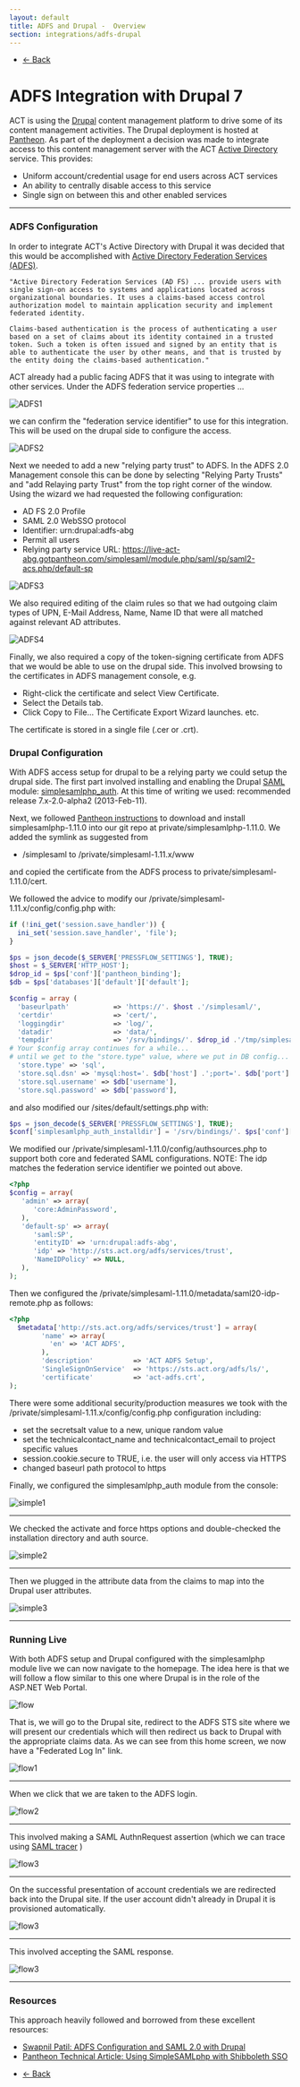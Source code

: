 ```yaml
---
layout: default
title: ADFS and Drupal -  Overview
section: integrations/adfs-drupal
---
```

  
<ul class="pager">
  <li class="previous"><a href="/">&larr; Back</a></li>
</ul>

# ADFS Integration with Drupal 7

ACT is using the [Drupal](https://drupal.org/) content management platform to drive some of its content management activities. The Drupal deployment is hosted at [Pantheon](https://www.getpantheon.com/). As part of the deployment a decision was made to integrate access to this content management server with the ACT [Active Directory](http://en.wikipedia.org/wiki/Active_Directory) service. This provides:	

* Uniform account/credential usage for end users across ACT services
* An ability to centrally disable access to this service 
* Single sign on between this and other enabled services	

---

### ADFS Configuration

In order to integrate ACT's Active Directory with Drupal it was decided that this would be accomplished with [Active Directory Federation Services (ADFS)](http://en.wikipedia.org/wiki/Active_Directory_Federation_Services). 

	"Active Directory Federation Services (AD FS) ... provide users with single sign-on access to systems and applications located across organizational boundaries. It uses a claims-based access control authorization model to maintain application security and implement federated identity.
	
	Claims-based authentication is the process of authenticating a user based on a set of claims about its identity contained in a trusted token. Such a token is often issued and signed by an entity that is able to authenticate the user by other means, and that is trusted by the entity doing the claims-based authentication."	

ACT already had a public facing ADFS that it was using to integrate with other services. Under the ADFS federation service properties ...

![ADFS1](img/adfs1.jpg "Properties")

we can confirm the "federation service identifier" to use for this integration. This will be used on the drupal side to configure the access.

![ADFS2](img/adfs2.jpg "Check info")

Next we needed to add a new "relying party trust" to ADFS. In the ADFS 2.0 Management console this can be done by selecting "Relying Party Trusts" and "add Relaying party Trust" from the top right corner of the window. Using the wizard we had requested the following configuration:

* AD FS 2.0 Profile
* SAML 2.0 WebSSO protocol
* Identifier: urn:drupal:adfs-abg
* Permit all users
* Relying party service URL: https://live-act-abg.gotpantheon.com/simplesaml/module.php/saml/sp/saml2-acs.php/default-sp
 
 ![ADFS3](img/adfs3.png "info")
 
 We also required editing of the claim rules so that we had outgoing claim types of UPN, E-Mail Address, Name, Name ID that were all matched against relevant AD attributes.

![ADFS4](img/adfs4.png "Check info")

Finally, we also required a copy of the token-signing certificate from ADFS that we would be able to use on the drupal side. This involved browsing to the certificates in ADFS management console, e.g.

* Right-click the certificate and select View Certificate.
* Select the Details tab.
* Click Copy to File... The Certificate Export Wizard launches. etc.

The certificate is stored in a single file (.cer or .crt).

### Drupal Configuration

With ADFS access setup for drupal to be a relying party we could setup the drupal side. The first part involved installing and enabling the Drupal [SAML](http://en.wikipedia.org/wiki/Security_Assertion_Markup_Language) module: [simplesamlphp_auth](https://drupal.org/project/simplesamlphp_auth). At this time of writing we used: recommended release 7.x-2.0-alpha2 (2013-Feb-11).

Next, we followed [Pantheon instructions](http://helpdesk.getpantheon.com/customer/portal/articles/555188) to download and install simplesamlphp-1.11.0 into our git repo at private/simplesamlphp-1.11.0. We added the symlink as suggested from
 
*  /simplesaml to /private/simplesaml-1.11.x/www

and copied the certificate from the ADFS process to private/simplesaml-1.11.0/cert.

We followed the advice to modify our /private/simplesaml-1.11.x/config/config.php with:

```php
if (!ini_get('session.save_handler')) {
  ini_set('session.save_handler', 'file');
}

$ps = json_decode($_SERVER['PRESSFLOW_SETTINGS'], TRUE);
$host = $_SERVER['HTTP_HOST'];
$drop_id = $ps['conf']['pantheon_binding'];
$db = $ps['databases']['default']['default'];

$config = array (
  'baseurlpath'           => 'https://'. $host .'/simplesaml/',
  'certdir'               => 'cert/',
  'loggingdir'            => 'log/',
  'datadir'               => 'data/',
  'tempdir'               => '/srv/bindings/'. $drop_id .'/tmp/simplesaml',
# Your $config array continues for a while...
# until we get to the "store.type" value, where we put in DB config...
  'store.type' => 'sql',
  'store.sql.dsn' => 'mysql:host='. $db['host'] .';port='. $db['port'] .';dbname='. $db['database'],
  'store.sql.username' => $db['username'],
  'store.sql.password' => $db['password'],
```

and also modified our /sites/default/settings.php with:

```php
$ps = json_decode($_SERVER['PRESSFLOW_SETTINGS'], TRUE);
$conf['simplesamlphp_auth_installdir'] = '/srv/bindings/'. $ps['conf']['pantheon_binding'] .'/code/private/simplesamlphp-1.11.0';
```

We modified our 
/private/simplesaml-1.11.0/config/authsources.php to support both core and federated SAML configurations. NOTE: The idp matches the federation service identifier we pointed out above.

```php
<?php
$config = array(
   'admin' => array(
      'core:AdminPassword',
   ),
   'default-sp' => array(
      'saml:SP',
      'entityID' => 'urn:drupal:adfs-abg',         
      'idp' => 'http://sts.act.org/adfs/services/trust',
      'NameIDPolicy' => NULL,
   ),
);
```

Then we configured the /private/simplesaml-1.11.0/metadata/saml20-idp-remote.php as follows:

```php
<?php
  $metadata['http://sts.act.org/adfs/services/trust'] = array(
        'name' => array(
          'en' => 'ACT ADFS',
        ),
        'description'          => 'ACT ADFS Setup',
        'SingleSignOnService'  => 'https://sts.act.org/adfs/ls/',
        'certificate'          => 'act-adfs.crt',
);
```

There were some additional security/production measures we took with the /private/simplesaml-1.11.x/config/config.php configuration including:

* set the secretsalt value to a new, unique random value
* set the technicalcontact_name and technicalcontact_email to project specific values
* session.cookie.secure to TRUE, i.e. the user will only access via HTTPS
* changed baseurl path protocol to https

Finally, we configured the simplesamlphp_auth module from the console:

![simple1](img/simple1.png "info")

---

We checked the activate and force https options and double-checked the installation directory and auth source. 

![simple2](img/simple2.png "info")

---

Then we plugged in the attribute data from the claims to map into the Drupal user attributes.

![simple3](img/simple3.png "info")

---

### Running Live

With both ADFS setup and Drupal configured with the simplesamlphp module live we can now navigate to the homepage. The idea here is that we will follow a flow similar to this one where Drupal is in the role of the ASP.NET Web Portal.

![flow](img/adfs-flow.png "info")

That is, we will go to the Drupal site, redirect to the ADFS STS site where we will present our credentials which will then redirect us back to Drupal with the appropriate claims data. As we can see from this home screen, we now have a "Federated Log In" link.

![flow1](img/flow1.png "info")

---

When we click that we are taken to the ADFS login.

![flow2](img/flow2.png "info")

---

This involved making a SAML AuthnRequest assertion (which we can trace using [SAML tracer](https://addons.mozilla.org/en-US/firefox/addon/saml-tracer/) )

![flow3](img/flow3.png "info")

---

On the successful presentation of account credentials we are redirected back into the Drupal site. If the user account didn't already in Drupal it is provisioned automatically.

![flow3](img/flow4.png "info")

---

This involved accepting the SAML response.

![flow3](img/flow5.png "info")

--- 

### Resources

This approach heavily followed and borrowed from these excellent resources:

* [Swapnil Patil: ADFS Configuration and SAML 2.0 with Drupal](http://www.drupalinnovations.com/blog/adfs-configuration-and-saml-20-drupal)
* [Pantheon Technical Article: Using SimpleSAMLphp with Shibboleth SSO](http://helpdesk.getpantheon.com/customer/portal/articles/555188) 

	
<ul class="pager">
  <li class="previous"><a href="/">&larr; Back</a></li>
</ul>